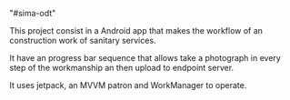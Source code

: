 "#sima-odt" 

This project consist in a Android app that makes the workflow of an construction work of sanitary services.

It have an progress bar sequence that allows take a photograph in every step of the workmanship an then upload to endpoint server.

It uses jetpack, an MVVM patron and WorkManager to operate.
